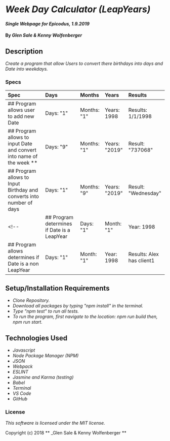 #  _Week Day Calculator (LeapYears)_

#### _Single Webpage for Epicodus, 1.9.2019_

#### By _**Glen Sale & Kenny Wolfenberger**_

## Description

_Create a program that allow Users to convert there birthdays into days and Date into weekdays._


### Specs
| Spec | Days | Months | Years |  Results  |
| :-------------    | :------------- | :------------- | :------------- | :------------- |
| ## Program allows user to add new Date| Days: "1" | Months: "1" |  Years: 1998  |  Results: 1/1/1998  |
| ## Program allows to input Date and convert into name of the week ** | Days: "9"  | Months: "1" |  Years: "2019" |  Result: "737068"  |
| ## Program allows to Input Birthday  and converts into number of days | Days: "1" | Months: "9" |  Years: "2019" |  Result: "Wednesday"  |
<!-- | ## Program determines if Date is a LeapYear| Days: "1" | Month: "1" |  Year: 1998  |  Results: Alex has client1  |
| ## Program allows determines if Date is a non LeapYear| Days: "1" | Month: "1" |  Year: 1998  |  Results: Alex has client1  | -->


## Setup/Installation Requirements
* _Clone Repository._
* _Download all packages by typing "npm install" in the terminal._
* _Type "npm test" to run all tests._
* _To run the program, first navigate to the location: npm run build then, npm run start._




## Technologies Used
* _Javascript_
* _Node Package Manager (NPM)_
* _JSON_
* _Webpack_
* _ESLINT_
* _Jasmine and Karma (testing)_
* _Babel_
* _Terminal_
* _VS Code_
* _GitHub_


### License

*This software is licensed under the MIT license.*

Copyright (c) 2018 ** _Glen Sale & Kenny Wolfenberger **
